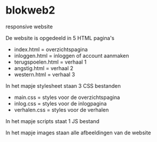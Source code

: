 # blokweb2
responsive website 

De website is opgedeeld in 5 HTML pagina's 
- index.html = overzichtspagina
- inloggen.html = inloggen of account aanmaken
- terugspoelen.html = verhaal 1
- angstig.html = verhaal 2
- western.html = verhaal 3

In het mapje stylesheet staan 3 CSS bestanden
- main.css = styles voor de overzichtspagina
- inlog.css = styles voor de inlogpagina
- verhalen.css = styles voor de verhalen 

In het mapje scripts staat 1 JS bestand 

In het mapje images staan alle afbeeldingen van de website 

